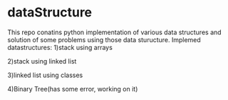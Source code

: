 # dataStructure
This repo conatins python implementation of various data structures and solution of some problems using those data sturucture. 
Implemed datastructures:
1)stack using arrays

2)stack using linked list

3)linked list using classes

4)Binary Tree(has some error, working on it)
